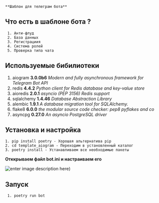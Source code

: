     **Шаблон для телеграм бота**

## **Что есть в шаблоне бота ?**

     1. Анти-флуд
     2. База данных
     3. Регистрациия
     4. Система ролей
     5. Проверка типа чата

## **Используемые бибилиотеки**

 

1. aiogram **3.0.0b6** *Modern and fully asynchronous framework for Telegram Bot API*
 2. redis **4.4.2** *Python client for Redis database and key-value store*
 3. aioredis **2.0.1**  *asyncio (PEP 3156) Redis support*
 4. sqlalchemy **1.4.46** *Database Abstraction Library*
 5. alembic **1.9.1**  *A database migration tool for SQLAlchemy.*
 6. flake8 **6.0.0** *the modular source code checker: pep8 pyflakes and co*
 7. asyncpg **0.27.0** *An asyncio PostgreSQL driver*


## **Установка и настройка**

    1. pip install poetry - Хорошая альтернатива pip
    2. cd template_aiogram - Переходим в установленный каталог
    3. poetry install - Устанавливаем все необходимые пакеты

**Отккрываем файл bot.ini и настраиваем его**

![enter image description here](https://raw.githubusercontent.com/FastCodeProfile/Pictures/main/%D0%A1%D0%BD%D0%B8%D0%BC%D0%BE%D0%BA%20%D1%8D%D0%BA%D1%80%D0%B0%D0%BD%D0%B0%20%D0%BE%D1%82%202023-01-12%2020-58-36.png?token=GHSAT0AAAAAAB47G7AUENJ3GIGNNIFSM3P4Y6AJKVA))


## Запуск

     1. poetry run bot
